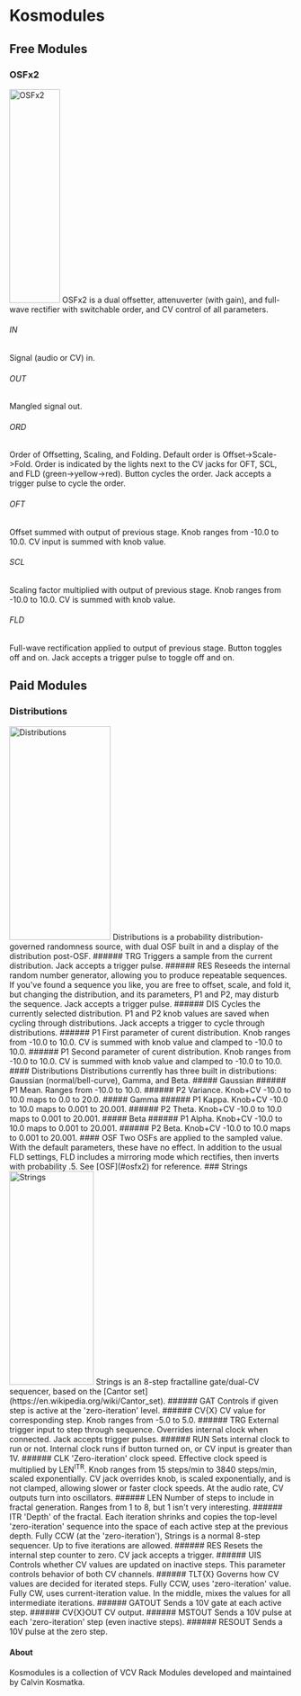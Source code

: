 # Kosmodules
## Free Modules
### OSFx2
<img src="gh_res/osf.png" alt="OSFx2" width="90" height="380"/>
OSFx2 is a dual offsetter, attenuverter (with gain), and full-wave rectifier with switchable order, and CV control of all parameters.

###### IN
Signal (audio or CV) in.
###### OUT
Mangled signal out.
###### ORD
Order of Offsetting, Scaling, and Folding. Default order is Offset->Scale->Fold. Order is indicated by the lights next to the CV jacks for OFT, SCL, and FLD (green->yellow->red). Button cycles the order. Jack accepts a trigger pulse to cycle the order.
###### OFT
Offset summed with output of previous stage. Knob ranges from -10.0 to 10.0. CV input is summed with knob value.
###### SCL
Scaling factor multiplied with output of previous stage. Knob ranges from -10.0 to 10.0. CV is summed with knob value.
###### FLD
Full-wave rectification applied to output of previous stage. Button toggles off and on. Jack accepts a trigger pulse to toggle off and on.

## Paid Modules
### Distributions
<img src="gh_res/distributions.png" alt="Distributions" width="180" height="380"/>
Distributions is a probability distribution-governed randomness source, with dual OSF built in and a display of the distribution post-OSF.
###### TRG
Triggers a sample from the current distribution. Jack accepts a trigger pulse.
###### RES
Reseeds the internal random number generator, allowing you to produce repeatable sequences. If you've found a sequence you like, you are free to offset, scale, and fold it, but changing the distribution, and its parameters, P1 and P2, may disturb the sequence. Jack accepts a trigger pulse.
###### DIS
Cycles the currently selected distribution. P1 and P2 knob values are saved when cycling through distributions. Jack accepts a trigger to cycle through distributions.
###### P1
First parameter of curent distribution. Knob ranges from -10.0 to 10.0. CV is summed with knob value and clamped to -10.0 to 10.0.
###### P1
Second parameter of curent distribution. Knob ranges from -10.0 to 10.0. CV is summed with knob value and clamped to -10.0 to 10.0.
#### Distributions
Distributions currently has three built in distributions: Gaussian (normal/bell-curve), Gamma, and Beta.
##### Gaussian
###### P1
Mean. Ranges from -10.0 to 10.0.
###### P2
Variance. Knob+CV -10.0 to 10.0 maps to 0.0 to 20.0.
##### Gamma
###### P1
Kappa. Knob+CV -10.0 to 10.0 maps to 0.001 to 20.001.
###### P2
Theta. Knob+CV -10.0 to 10.0 maps to 0.001 to 20.001.
##### Beta
###### P1
Alpha. Knob+CV -10.0 to 10.0 maps to 0.001 to 20.001.
###### P2
Beta. Knob+CV -10.0 to 10.0 maps to 0.001 to 20.001.
#### OSF
Two OSFs are applied to the sampled value. With the default parameters, these have no effect. In addition to the usual FLD settings, FLD includes a mirroring mode which rectifies, then inverts with probability .5. See [OSF](#osfx2) for reference.
### Strings
<img src="gh_res/strings.png" alt="Strings" width="150" height="380"/>
Strings is an 8-step fractalline gate/dual-CV sequencer, based on the [Cantor set](https://en.wikipedia.org/wiki/Cantor_set).
###### GAT
Controls if given step is active at the 'zero-iteration' level. 
###### CV{X}
CV value for corresponding step. Knob ranges from -5.0 to 5.0.
###### TRG
External trigger input to step through sequence. Overrides internal clock when connected. Jack accepts trigger pulses.
###### RUN
Sets internal clock to run or not. Internal clock runs if button turned on, or CV input is greater than 1V.
###### CLK
'Zero-iteration' clock speed. Effective clock speed is multiplied by LEN<sup>ITR</sup>. Knob ranges from 15 steps/min to 3840 steps/min, scaled exponentially. CV jack overrides knob, is scaled exponentially, and is not clamped, allowing slower or faster clock speeds. At the audio rate, CV outputs turn into oscillators.
###### LEN
Number of steps to include in fractal generation. Ranges from 1 to 8, but 1 isn't very interesting.
###### ITR
'Depth' of the fractal. Each iteration shrinks and copies the top-level 'zero-iteration' sequence into the space of each active step at the previous depth. Fully CCW (at the 'zero-iteration'), Strings is a normal 8-step sequencer. Up to five iterations are allowed.
###### RES
Resets the internal step counter to zero. CV jack accepts a trigger.
###### UIS
Controls whether CV values are updated on inactive steps. This parameter controls behavior of both CV channels.
###### TLT{X}
Governs how CV values are decided for iterated steps. Fully CCW, uses 'zero-iteration' value. Fully CW, uses current-iteration value. In the middle, mixes the values for all intermediate iterations.
###### GATOUT
Sends a 10V gate at each active step.
###### CV{X}OUT
CV output.
###### MSTOUT
Sends a 10V pulse at each 'zero-iteration' step (even inactive steps).
###### RESOUT
Sends a 10V pulse at the zero step.

#### About
Kosmodules is a collection of VCV Rack Modules developed and maintained by Calvin Kosmatka. 
